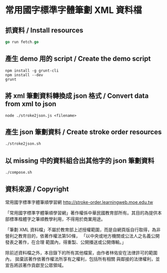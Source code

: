 常用國字標準字體筆劃 XML 資料檔
===============================

## 抓資料 / Install resources

```go
go run fetch.go
```

## 產生 demo 用的 script / Create the demo script

```compile
npm install -g grunt-cli
npm install --dev
grunt
```

## 將 xml 筆劃資料轉換成 json 格式 / Convert data from xml to json

```stroke2json
node ./stroke2json.js <filename>
```

## 產生 json 筆劃資料 / Create stroke order resources

```stroke2json.sh
./stroke2json.sh
```

## 以 missing 中的資料組合出其他字的 json 筆劃資料

```compose.sh
./compose.sh
```

## 資料來源 / Copyright

常用國字標準字體筆順學習網 <http://stroke-order.learningweb.moe.edu.tw>

「常用國字標準字體筆順學習網」著作權係中華民國教育部所有。其目的為提供本部標準楷體字之筆順教學利用，不得用於商業用途。

「筆劃 XML 資料檔」不屬於教育部上述授權範圍，而是自網頁版自行取得，為非營利之教育目的，依著作權法第50條，
「以中央或地方機關或公法人之名義公開發表之著作，在合理 範圍內，得重製、公開播送或公開傳輸。」

除前述資料檔之外，本目錄下的所有其他檔案，由作者林佑安在法律許可的範圍內，
拋棄該著作依著作權法所享有之權利，包括所有相關 與鄰接的法律權利，並宣告將該著作貢獻至公眾領域。


